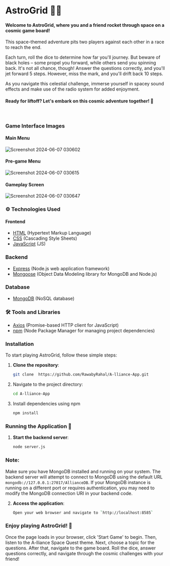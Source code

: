 # AstroGrid 🚀🌌

#### Welcome to AstroGrid, where you and a friend rocket through space on a cosmic game board!

This space-themed adventure pits two players against each other in a race to reach the end.

Each turn, roll the dice to determine how far you'll journey. But beware of black holes – some propel you forward, while others send you spinning back. It's not all chance, though! Answer the questions correctly, and you'll jet forward 5 steps. However, miss the mark, and you'll drift back 10 steps.

As you navigate this celestial challenge, immerse yourself in spacey sound effects and make use of the radio system for added enjoyment.

#### Ready for liftoff? Let's embark on this cosmic adventure together! 🌠
<br>

### Game Interface Images
#### Main Menu

![Screenshot 2024-06-07 030602](https://github.com/RawabyRahal/A-lliance-App/assets/70092095/0a0124bb-267d-4cef-8d40-2f1ff220e481)

#### Pre-game Menu

![Screenshot 2024-06-07 030615](https://github.com/RawabyRahal/A-lliance-App/assets/70092095/e786b08c-3805-4e23-911a-4b9df91d0f4c)

#### Gameplay Screen

![Screenshot 2024-06-07 030647](https://github.com/RawabyRahal/A-lliance-App/assets/70092095/b6b949d4-64e4-4edd-b8d9-846384848734)


### ⚙️ Technologies Used

#### Frontend
- [HTML](https://developer.mozilla.org/en-US/docs/Web/HTML) (Hypertext Markup Language)
- [CSS](https://developer.mozilla.org/en-US/docs/Web/CSS) (Cascading Style Sheets)
- [JavaScript](https://developer.mozilla.org/en-US/docs/Web/JavaScript) (JS)

### Backend
- [Express](https://expressjs.com/) (Node.js web application framework)
- [Mongoose](https://mongoosejs.com/) (Object Data Modeling library for MongoDB and Node.js)

### Database
- [MongoDB](https://www.mongodb.com/) (NoSQL database)

### 🛠️ Tools and Libraries
- [Axios](https://axios-http.com/) (Promise-based HTTP client for JavaScript)
- [npm](https://www.npmjs.com/) (Node Package Manager for managing project dependencies)

### Installation

To start playing AstroGrid, follow these simple steps:

1. **Clone the repository**:
   
   ```bash
   git clone  https://github.com/RawabyRahal/A-lliance-App.git

2. Navigate to the project directory:
    ```bash
   cd A-lliance-App

3. Install dependencies using npm
   ```bash
   npm install

### Running the Application 🚀

1. **Start the backend server**:
   
   ```bash
   node server.js

### Note:
Make sure you have MongoDB installed and running on your system. The backend server will attempt to connect to MongoDB using the default URL `mongodb://127.0.0.1:27017/AllianceDB`. If your MongoDB instance is running on a different port or requires authentication, you may need to modify the MongoDB connection URI in your backend code.

2. **Access the application**:
 
   ```bash
   Open your web browser and navigate to `http://localhost:8585`

### Enjoy playing AstroGrid! 🌟

Once the page loads in your browser, click 'Start Game' to begin. Then, listen to the A-lliance Space Quest theme. Next, choose a topic for the questions. After that, navigate to the game board. Roll the dice, answer questions correctly, and navigate through the cosmic challenges with your friend!
